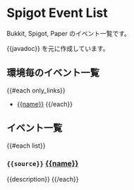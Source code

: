 # Spigot Event List
Bukkit, Spigot, Paper のイベント一覧です。

{{javadoc}} を元に作成しています。

## 環境毎のイベント一覧
{{#each only_links}}
- [{{name}}]({{link}})
{{/each}}

## イベント一覧
{{#each list}}
### `{{source}}` [{{name}}]({{link}})
{{description}}
{{/each}}
